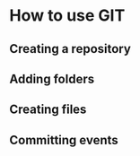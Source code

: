 # How to use GIT

## Creating a repository

## Adding folders

## Creating files

## Committing events
